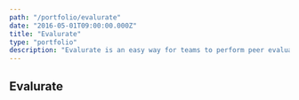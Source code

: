 ```yaml
---
path: "/portfolio/evalurate"
date: "2016-05-01T09:00:00.000Z"
title: "Evalurate"
type: "portfolio"
description: "Evalurate is an easy way for teams to perform peer evaluations. Capstone Project at Northern Arizona University"
---
```


## Evalurate